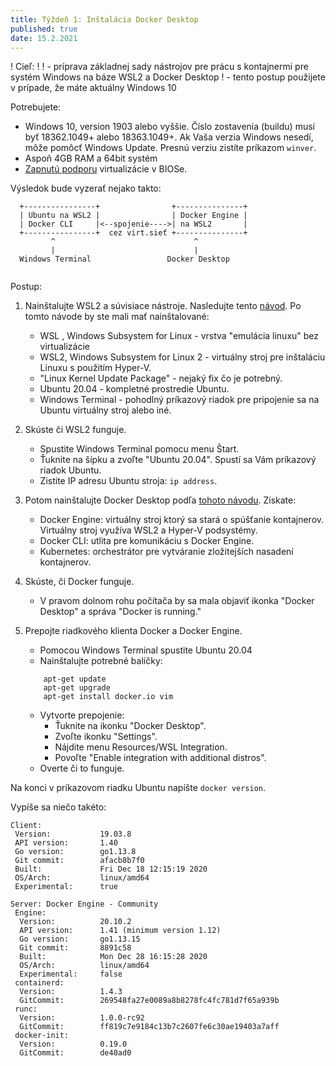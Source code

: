 ```yaml
---
title: Týždeň 1: Inštalácia Docker Desktop
published: true
date: 15.2.2021
---
```


! Cieľ:
!
! - príprava základnej sady nástrojov pre prácu s kontajnermi pre systém Windows na báze WSL2 a Docker Desktop
! - tento postup použijete v prípade, že máte aktuálny Windows 10

Potrebujete:

- Windows 10, version 1903 alebo vyššie. Číslo zostavenia (buildu) musí byť 18362.1049+ alebo 18363.1049+. Ak Vaša verzia Windows nesedí, môže pomôcť Windows Update. Presnú verziu zistíte príkazom `winver`.
- Aspoň 4GB RAM a 64bit systém
- [Zapnutú podporu](https://docs.docker.com/docker-for-windows/troubleshoot/#virtualization-must-be-enabled) virtualizácie v BIOSe.

Výsledok bude vyzerať nejako takto:


```
  +----------------+                +---------------+
  | Ubuntu na WSL2 |                | Docker Engine | 
  | Docker CLI     |<--spojenie---->| na WSL2       |
  +----------------+  cez virt.sieť +---------------+
         ^                               ^
         |                               |
  Windows Terminal                 Docker Desktop


```

Postup: 

1. Nainštalujte WSL2 a súvisiace nástroje. Nasledujte tento [návod](https://docs.microsoft.com/en-us/windows/wsl/install-win10#manual-installation-steps). Po tomto návode by ste mali mať nainštalované: 
    - WSL , Windows Subsystem for Linux - vrstva "emulácia linuxu" bez virtualizácie
    - WSL2, Windows Subsystem for Linux 2 - virtuálny stroj pre inštaláciu Linuxu s použitím Hyper-V. 
    - "Linux Kernel Update Package" - nejaký fix čo je potrebný.
    - Ubuntu 20.04 - kompletné prostredie Ubuntu.
    - Windows Terminal - pohodlný príkazový riadok pre pripojenie sa na Ubuntu virtuálny stroj alebo iné. 

2. Skúste či WSL2 funguje.
    - Spustite Windows Terminal pomocu menu Štart.
    - Ťuknite na šípku a zvoľte "Ubuntu 20.04". Spustí sa Vám príkazový riadok Ubuntu.
    - Zistite IP adresu Ubuntu stroja: `ip address`.


3. Potom nainštalujte Docker Desktop podľa [tohoto návodu](https://docs.docker.com/docker-for-windows/install/). Získate:
    - Docker Engine: virtuálny stroj ktorý sa stará o spúšťanie kontajnerov. Virtuálny stroj využíva WSL2 a Hyper-V podsystémy.
    - Docker CLI: utlita pre komunikáciu s Docker Engine.
    - Kubernetes: orchestrátor pre vytváranie zložitejších nasadení kontajnerov. 

4. Skúste, či Docker funguje. 
    - V pravom dolnom rohu počítača by sa mala objaviť ikonka "Docker Desktop" a správa "Docker is running."

5. Prepojte riadkového klienta Docker a Docker Engine.
    - Pomocou Windows Terminal spustite Ubuntu 20.04
    - Nainštalujte potrebné balíčky:
    ```
        apt-get update
        apt-get upgrade
        apt-get install docker.io vim
    ```
    - Vytvorte prepojenie: 
        - Ťuknite na ikonku "Docker Desktop". 
        - Zvoľte ikonku "Settings". 
        - Nájdite menu Resources/WSL Integration.
        - Povoľte "Enable integration with additional distros".
    - Overte či to funguje.

Na konci v príkazovom riadku Ubuntu napíšte `docker version`.

Vypíše sa niečo takéto:


```
Client:
 Version:           19.03.8
 API version:       1.40
 Go version:        go1.13.8
 Git commit:        afacb8b7f0
 Built:             Fri Dec 18 12:15:19 2020
 OS/Arch:           linux/amd64
 Experimental:      true

Server: Docker Engine - Community
 Engine:
  Version:          20.10.2
  API version:      1.41 (minimum version 1.12)
  Go version:       go1.13.15
  Git commit:       8891c58
  Built:            Mon Dec 28 16:15:28 2020
  OS/Arch:          linux/amd64
  Experimental:     false
 containerd:
  Version:          1.4.3
  GitCommit:        269548fa27e0089a8b8278fc4fc781d7f65a939b
 runc:
  Version:          1.0.0-rc92
  GitCommit:        ff819c7e9184c13b7c2607fe6c30ae19403a7aff
 docker-init:
  Version:          0.19.0
  GitCommit:        de40ad0
```


        
